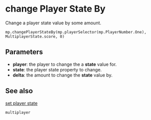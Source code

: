 # change Player State By

Change a player state value by some amount.

```sig
mp.changePlayerStateBy(mp.playerSelector(mp.PlayerNumber.One), MultiplayerState.score, 0)
```

## Parameters

* **player**: the player to change the a **state** value for.
* **state**: the player state property to change.
* **delta**: the amount to change the **state** value by.

## See also

[set player state](/reference/multiplayer/set-player-state)

```package
multiplayer
```